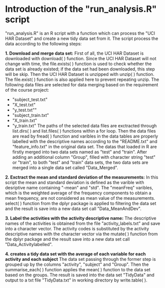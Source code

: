 # Introduction of the "run_analysis.R" script
"run_analysis.R" is an R script with a function which can process the "UCI HAR Dataset" and create a new tidy data set from it. 
The script process the data according to the following steps: 

__1. Download and merge data set:__
   First of all, the UCI HAR Dataset is downloaded with download( ) function. Since the UCI HAR Dataset will not change with time, the file.exists( ) function is used to check whether the data set is already existed; if the data set had been downloaded, this step will be skip. 
   Then the UCI HAR Dataset is unzipped with unzip( ) function. The file.exist( ) function is also applied here to prevent repeating unzip.
   The following data files are selected for data merging based on the requirement of the course project:
   * "subject_test.txt" 
   * "X_test.txt"        
   * "y_test.txt""
   * "subject_train.txt"
   * "X_train.txt"
   * "y_train.txt"
   The paths of the selected data files are exctracted through list.dirs( ) and list.files( ) functions within a for loop. Then the data files are read by fread( ) function and varibles in the data tables are properly labelled with the descriptive names according to the "README.txt" and "feature_info.txt" in the original data set. 
   The datas that loaded in R are firstly merged into two data sets named as "test" and "train". After adding an additional column "Group", filled with character string "test" or "train", to both "test" and "train" data sets, the two data sets are merged into a single data set called "Data_Merged".
   
__2. Exctract the mean and standard deviation of the measurements:__
   In this script the mean and standard deviation is defined as the varible with desriptive name containing "-mean" and "std". The "meanFreq" varibles, which is the weighted average of the frequency components to obtain a mean frequency, are not considered as mean value of the measurements.
   select( ) function from the dplyr package is applied to filtering the data set and the result is save into a new data set call "Data_MeanAndDev".
   
__3. Label the activities with the activity descriptive name:__
   The descriptive names of the activities is obtained from the file "activity_labels.txt" and save into a character vector. 
   The activity codes is substituted by the activity descriptive names with the character vector via the mutate( ) function from the dplyr package and the result save into a new data set call "Data_Activitylabelled".
   
__4. creates a tidy data set with the average of each variable for each activity and each subject__
   The data set passing through the former step is grouped up by the columns "activity", "subject" and "Group". Then the summarise_each( ) function applies the mean( ) function to the data set based on the groups. The result is saved into the data set "TidyData" and output to a txt file "TidyData.txt" in working directory by write.table( ).
